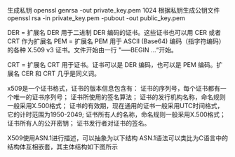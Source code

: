 
生成私钥 openssl genrsa -out private_key.pem 1024
根据私钥生成公钥文件 openssl rsa -in private_key.pem -pubout -out public_key.pem



DER = 扩展名 DER 用于二进制 DER 编码的证书。这些证书也可以用 CER 或者 CRT 作为扩展名
PEM = 扩展名 PEM 用于 ASCII (Base64) 编码（指字符编码）的各种 X.509 v3 证书。文件开始由一行 "—–BEGIN …“开始。

CRT = 扩展名 CRT 用于证书。证书可以是 DER 编码，也可以是 PEM 编码。扩展名 CER 和 CRT 几乎是同义词。

x509是一个证书格式，证书的版本信息包含有：
    证书的序列号，每个证书都有一个唯一的证书序列号；
    证书所使用的签名算法；
    证书的发行机构名称，命名规则一般采用X.500格式；
    证书的有效期，现在通用的证书一般采用UTC时间格式，它的计时范围为1950-2049;
    证书所有人的名称，命名规则一般采用X.500格式；
    证书所有人的公开密钥；
    证书发行者对证书的签名。

X509使用ASN.1进行描述，可以抽象为以下结构
    ASN.1语法可以类比为C语言中的结构体互相嵌套，其主体结构如下图所示
